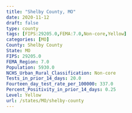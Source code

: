 ```yaml
---
title: "Shelby County, MO"
date: 2020-11-12
draft: false
type: county
tags: [FIPS:29205.0,FEMA:7.0,Non-core,Yellow]
categories: [MO]
County: Shelby County
State: MO
FIPS: 29205.0
FEMA_Region: 7.0
Population: 5930.0
NCHS_Urban_Rural_Classification: Non-core
Tests_in_prior_14_days: 20.0
Fourteen_day_test_rate_per_100000: 337.0
Percent_Positivity_in_prior_14_days: 0.25
Level: Yellow
url: /states/MO/shelby-county
---
```



